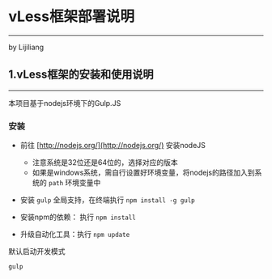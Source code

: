 # vLess框架部署说明
--------------------------
by Lijiliang


## 1.vLess框架的安装和使用说明
----------------------

本项目基于nodejs环境下的Gulp.JS


### 安装

* 前往 [http://nodejs.org/](http://nodejs.org/) 安装nodeJS
   - 注意系统是32位还是64位的，选择对应的版本
   - 如果是windows系统，需自行设置好环境变量，将nodejs的路径加入到系统的 `path` 环境变量中

* 安装 `gulp` 全局支持，在终端执行 `npm install -g gulp`

* 安装npm的依赖： 执行 `npm install`

* 升级自动化工具：执行 `npm update`


默认启动开发模式
```
gulp
```
